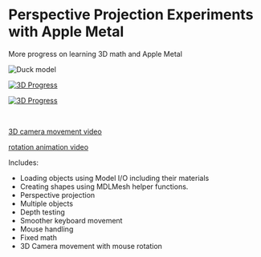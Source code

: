 # Perspective Projection Experiments with Apple Metal

More progress on learning 3D math and Apple Metal

![Duck model](https://cloud.githubusercontent.com/assets/249641/18813120/3d6eeb16-82a1-11e6-8fc1-f717600ea3de.png)


[![3D Progress](https://img.youtube.com/vi/TS2C6CFGYcY/maxresdefault.jpg)](https://www.youtube.com/watch?v=TS2C6CFGYcY)

[![3D Progress](https://img.youtube.com/vi/VPYSyqdmQYI/maxresdefault.jpg)](https://www.youtube.com/watch?v=VPYSyqdmQYI)

<br/>

[3D camera movement video](https://www.youtube.com/watch?v=VPYSyqdmQYI)

[rotation animation video](https://www.youtube.com/watch?v=VPYSyqdmQYI)

Includes:

* Loading objects using Model I/O including their materials
* Creating shapes using MDLMesh helper functions.
* Perspective projection
* Multiple objects
* Depth testing
* Smoother keyboard movement
* Mouse handling
* Fixed math
* 3D Camera movement with mouse rotation




